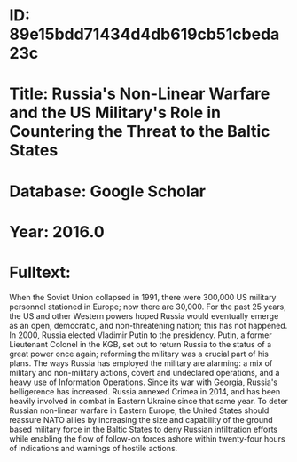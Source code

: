 # ID: 89e15bdd71434d4db619cb51cbeda23c
# Title: Russia's Non-Linear Warfare and the US Military's Role in Countering the Threat to the Baltic States
# Database: Google Scholar
# Year: 2016.0
# Fulltext:
When the Soviet Union collapsed in 1991, there were 300,000 US military personnel stationed in Europe; now there are 30,000.
For the past 25 years, the US and other Western powers hoped Russia would eventually emerge as an open, democratic, and non-threatening nation; this has not happened.
In 2000, Russia elected Vladimir Putin to the presidency.
Putin, a former Lieutenant Colonel in the KGB, set out to return Russia to the status of a great power once again; reforming the military was a crucial part of his plans.
The ways Russia has employed the military are alarming: a mix of military and non-military actions, covert and undeclared operations, and a heavy use of Information Operations.
Since its war with Georgia, Russia's belligerence has increased.
Russia annexed Crimea in 2014, and has been heavily involved in combat in Eastern Ukraine since that same year.
To deter Russian non-linear warfare in Eastern Europe, the United States should reassure NATO allies by increasing the size and capability of the ground based military force in the Baltic States to deny Russian infiltration efforts while enabling the flow of follow-on forces ashore within twenty-four hours of indications and warnings of hostile actions.